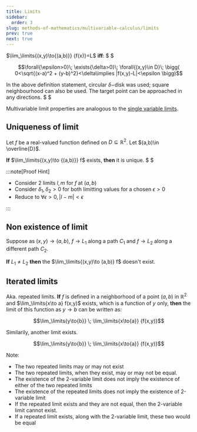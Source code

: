 ```yaml
---
title: Limits
sidebar:
  order: 3
slug: methods-of-mathematics/multivariable-calculus/limits
prev: true
next: true
---
```


$\lim_\limits{(x,y)\to{(a,b)}} {f(x)}=L$ **iff**: $ $

```math
\forall{\epsilon>0}\;
\exists{\delta>0}\;
\forall{(x,y)\in D}\;
\bigg(
  0<\sqrt{(x-a)^2 + (y-b)^2}<\delta\implies |f(x,y)-L|<\epsilon
\bigg)
```

In the above definition statement, circular $\delta-$disk was used; square
neighbourhood can also be used. The target point can be approached in any
directions. $ $

Multivariable limit properties are analogous to the
[single variable limits](https://s1.sahithyan.dev/mathematics/real-analysis/limits/#properties).

## Uniqueness of limit

Let $f$ be a real-valued function defined on $D\subseteq \mathbb{R}^2$. Let
$(a,b)\in \overline{D}$.

**If** $\lim_\limits{(x,y)\to {(a,b)}} f$ exists, **then** it is unique. $ $

:::note[Proof Hint]

- Consider 2 limits $l,m$ for $f$ at $(a,b)$
- Consider $\delta_1, \delta_2 > 0$ for both limitting values for a chosen
  $\epsilon \gt 0$
- Reduce to $\forall \epsilon \gt 0, |l-m| < \epsilon$

:::

## Non existence of limit

Suppose as $(x,y) \to (a,b)$, $f \to L_1$ along a path $C_1$ and $f\to L_2$
along a different path $C_2$.

**If** $L_1 \neq L_2$ **then** the $\lim_\limits{(x,y)\to (a,b)} f$ doesn't
exist.

## Iterated limits

Aka. repeated limits. **If** $f$ is defined in a neighborhood of a point $(a,b)$
in $\mathbb{R}^2$ and $\lim_\limits{x\to a} f(x,y)$ exists, which is a function
of $y$ only, **then** the limit of this function as $y\to b$ can be written as:

```math
\lim_\limits{y\to{b}}
\;
\lim_\limits{x\to{a}}
 {f(x,y)}
```

Similarily, another limit exists.

```math
\lim_\limits{y\to{b}}
\;
\lim_\limits{x\to{a}}
 {f(x,y)}
```

Note:

- The two repeated limits may or may not exist
- The two repeated limits, when they exist, may or may not be equal.
- The existence of the 2-variable limit does not imply the existence of either
  of the two repeated limits
- The existence of the repeated limits does not imply the existence of
  2-variable limit
- If the repeated limit exists and they are not equal, then the 2-variable limit
  cannot exist.
- If a repeated limit exists, along with the 2-variable limit, these two would
  be equal
